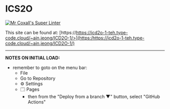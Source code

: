 # ICS2O

[![Mr Coxall's Super Linter](https://github.com/MTHS-ICD2O-1-2024/ICD2O-Intro-04-Ain-Jeong/workflows/Mr%20Coxall's%20Super%20Linter/badge.svg)](https://github.com/MTHS-ICD2O-1-2024/ICD2O-Intro-03-Ain-Jeong/actions)

This site can be found at: [https://https://icd2o-1-teh.type-code.cloud/~ain.jeong/ICD2O-1/>](https:/https://icd2o-1-teh.type-code.cloud/~ain.jeong/ICD2O-1/)

---

**NOTES ON INITIAL LOAD:**
- remember to goto on the menu bar:
  - File
  - Go to Repository
  - ⚙ Settings
  - 🗔 Pages
    - then from the "Deploy from a branch ▼" button, select "GitHub Actions"
